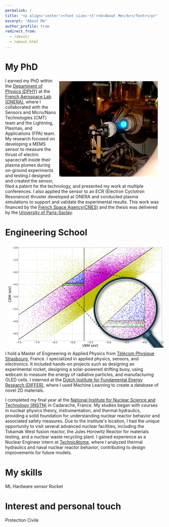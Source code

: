 ```yaml
---
permalink: /
title: "<p align='center'><font size='+3'><b>About Me</b></font></p>"
excerpt: "About Me"
author_profile: true
redirect_from: 
  - /about/
  - /about.html
---
```



# My PhD

<img style="float: right; padding: 10px 10px 10px 10px;" src="images/Bio/Thruster_firing.png" title="Diagnostic of an Electric Thruster" >

I earned my PhD within the [Department of Physics (DPHY)](https://www.onera.fr/en/dphy-research-units) at the [French Aerospace Lab (ONERA)](https://www.onera.fr/en), where I collaborated with the Sensors and Micro/Nano Technologies (CMT) team and the Lightning, Plasmas, and Applications (FPA) team. My research focused on developing a MEMS sensor to measure the thrust of electric spacecraft inside their plasma plumes during on-ground experiments and testing.I designed and created the sensor, filed a patent for the technology, and presented my work at multiple conferences. I also applied the sensor to an ECR (Electron Cyclotron Resonance) thruster developed at ONERA and conducted plasma simulations to support and validate the experimental results. This work was financed by the [French Space Agency(CNES)](https://cnes.fr/en) and the thesis was delivered by the [University of Paris-Saclay](https://www.universite-paris-saclay.fr/en). 


# Engineering School

<img style="float: left; padding: 10px 10px 10px 10px;" title="Virtual screening of AI-predicted 2D materials" src="images/Bio/DIFFER_internship.png">

I hold a Master of Engineering in Applied Physics from [Télécom Physique Strasbourg](https://www.telecom-physique.fr/en/school/about-us/), France. I specialized in applied physics, sensors, and electronics. It included hands-on projects such as designing an experimental rocket, designing a solar-powered drifting buoy, using webcam to measure the energy of radiative particles, and manufacturing OLED cells. I interned at the [Dutch Institute for Fundamental Energy Research (DIFFER)](https://www.differ.nl/), where I used Machine Learning to create a database of novel 2D materials.


I completed my final year at the [National Institute for Nuclear Science and Technology (INSTN)](https://instn.cea.fr/en/) in Cadarache, France. My studies began with courses in nuclear physics theory, instrumentation, and thermal hydraulics, providing a solid foundation for understanding nuclear reactor behavior and associated safety measures. Due to the institute's location, I had the unique opportunity to visit several advanced nuclear facilities, including the Tokamak West fusion reactor, the Jules Horowitz Reactor for materials testing, and a nuclear waste recycling plant. I gained experience as a Nuclear Engineer intern at [TechnicAtome](https://www.technicatome.com/en/), where I analyzed thermal hydraulics and naval nuclear reactor behavior, contributing to design improvements for future models. 



# My skills
ML
Hardware sensor
Rocket


# Interest and personal touch
Protection Civile
